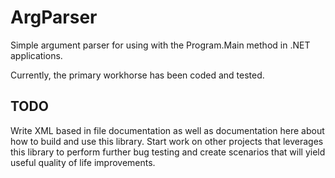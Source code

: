 # ArgParser
Simple argument parser for using with the Program.Main method in .NET applications.

Currently, the primary workhorse has been coded and tested.

## TODO
Write XML based in file documentation as well as documentation here about how to build and use this library.
Start work on other projects that leverages this library to perform further bug testing and create scenarios that will yield useful quality of life improvements.
